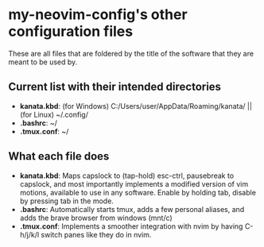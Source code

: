 # my-neovim-config's other configuration files

These are all files that are foldered by the title of the software that they
are meant to be used by.

## Current list with their intended directories

* **kanata.kbd**: (for Windows) C:/Users/user/AppData/Roaming/kanata/ || (for Linux)
~/.config/
* **.bashrc**: ~/
* **.tmux.conf**: ~/

## What each file does

* **kanata.kbd**: Maps capslock to (tap-hold) esc-ctrl, pausebreak to capslock, and
most importantly implements a modified version of vim motions, available to use
in any software. Enable by holding tab, disable by pressing tab in the mode.
* **.bashrc**: Automatically starts tmux, adds a few personal aliases, and adds
the brave browser from windows (mnt/c)
* **.tmux.conf**: Implements a smoother integration with nvim by having C-h/j/k/l
switch panes like they do in nvim.
